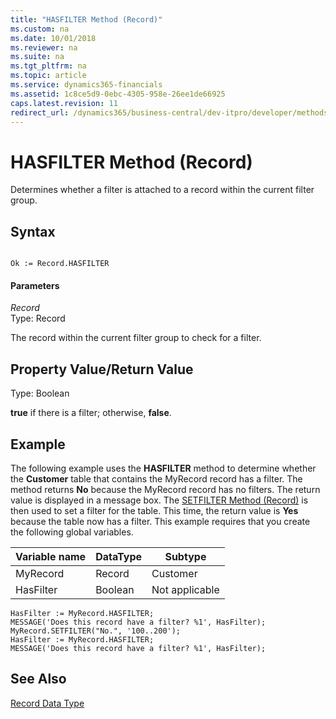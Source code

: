 ```yaml
---
title: "HASFILTER Method (Record)"
ms.custom: na
ms.date: 10/01/2018
ms.reviewer: na
ms.suite: na
ms.tgt_pltfrm: na
ms.topic: article
ms.service: dynamics365-financials
ms.assetid: 1c8ce5d9-0ebc-4305-958e-26ee1de66925
caps.latest.revision: 11
redirect_url: /dynamics365/business-central/dev-itpro/developer/methods-auto/al-method-reference
---
```


 

# HASFILTER Method (Record)
Determines whether a filter is attached to a record within the current filter group.  
  
## Syntax  
  
```  
  
Ok := Record.HASFILTER  
```  
  
#### Parameters  
 *Record*  
 Type: Record  
  
 The record within the current filter group to check for a filter.  
  
## Property Value/Return Value  
 Type: Boolean  
  
 **true** if there is a filter; otherwise, **false**.  
  
## Example  
 The following example uses the **HASFILTER** method to determine whether the **Customer** table that contains the MyRecord record has a filter. The method returns **No** because the MyRecord record has no filters. The return value is displayed in a message box. The [SETFILTER Method \(Record\)](devenv-SETFILTER-Method-Record.md) is then used to set a filter for the table. This time, the return value is **Yes** because the table now has a filter. This example requires that you create the following global variables.  
  
|Variable name|DataType|Subtype|  
|-------------------|--------------|-------------|  
|MyRecord|Record|Customer|  
|HasFilter|Boolean|Not applicable|  
  
```  
HasFilter := MyRecord.HASFILTER;  
MESSAGE('Does this record have a filter? %1', HasFilter);  
MyRecord.SETFILTER("No.", '100..200');  
HasFilter := MyRecord.HASFILTER;  
MESSAGE('Does this record have a filter? %1', HasFilter);  
```  
  
## See Also  
 [Record Data Type](../datatypes/devenv-Record-Data-Type.md)